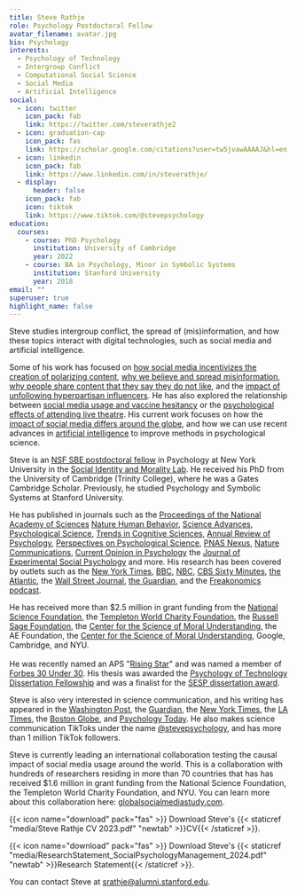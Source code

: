 ```yaml
---
title: Steve Rathje
role: Psychology Postdoctoral Fellow
avatar_filename: avatar.jpg
bio: Psychology
interests:
  - Psychology of Technology
  - Intergroup Conflict
  - Computational Social Science
  - Social Media
  - Artificial Intelligence
social:
  - icon: twitter
    icon_pack: fab
    link: https://twitter.com/steverathje2
  - icon: graduation-cap
    icon_pack: fas
    link: https://scholar.google.com/citations?user=tw5jvawAAAAJ&hl=en
  - icon: linkedin
    icon_pack: fab
    link: https://www.linkedin.com/in/steverathje/
  - display:
      header: false
    icon_pack: fab
    icon: tiktok
    link: https://www.tiktok.com/@stevepsychology
education:
  courses:
    - course: PhD Psychology
      institution: University of Cambridge
      year: 2022
    - course: BA in Psychology, Minor in Symbolic Systems
      institution: Stanford University
      year: 2018
email: ""
superuser: true
highlight_name: false
---
```

Steve studies intergroup conflict, the spread of (mis)information, and how these topics interact with digital technologies, such as social media and artificial intelligence.

Some of his work has focused on [how social media incentivizes the creation of polarizing content](https://www.pnas.org/doi/10.1073/pnas.2024292118), [why we believe and spread misinformation](https://www.nature.com/articles/s41562-023-01540-w), [why people share content that they say they do not like](https://journals.sagepub.com/doi/10.1177/17456916231190392), and the [impact of unfollowing hyperpartisan influencers](https://osf.io/preprints/psyarxiv/acbwg). He has also explored the relationship between [social media usage and vaccine hesitancy](https://academic.oup.com/pnasnexus/article/1/4/pgac207/6726650) or the [psychological effects of attending live theatre](https://www.sciencedirect.com/science/article/abs/pii/S002210312100038X). His current work focuses on how the [impact of social media differs around the globe](https://globalsocialmediastudy.com/), and how we can use recent advances in [artificial intelligence](https://www.pnas.org/doi/10.1073/pnas.2308950121) to improve methods in psychological science.  

Steve is an [NSF SBE postdoctoral fellow](https://www.nsf.gov/awardsearch/showAward?AWD_ID=2404649&HistoricalAwards=false) in Psychology at New York University in the [Social Identity and Morality Lab](https://www.jayvanbavel.com/people). He received his PhD from the University of Cambridge (Trinity College), where he was a Gates Cambridge Scholar. Previously, he studied Psychology and Symbolic Systems at Stanford University.

He has published in journals such as the [Proceedings of the National Academy of Sciences](https://www.pnas.org/doi/10.1073/pnas.2024292118?__cf_chl_tk=fOwjPK9E2pbuXsHM5XXLPuDr6ByP7oj0m8zw4bY2IvQ-1733234106-1.0.1.1-rOlXD7tR3iEyQI.ZLudHR.mSubusM6fICtUesnheal4) [Nature Human Behavior](https://www.nature.com/articles/s41562-023-01540-w), [Science Advances](https://www.science.org/doi/10.1126/sciadv.abo6254), [Psychological Science](https://sage.figshare.com/articles/journal_contribution/Pennycook_Supplemental_Material_rev_Supplemental_material_for_Fighting_COVID-19_Misinformation_on_Social_Media_Experimental_Evidence_for_a_Scalable_Accuracy-Nudge_Intervention/12594110/2), [Trends in Cognitive Sciences](https://www.sciencedirect.com/science/article/abs/pii/S1364661321001960), [Annual Review of Psychology](https://www.annualreviews.org/doi/10.1146/annurev-psych-022123-110258), [Perspectives on Psychological Science](https://psyarxiv.com/gmun4/), [PNAS Nexus](https://academic.oup.com/pnasnexus/article/1/4/pgac207/6726650), [Nature Communications](https://www.nature.com/articles/s41467-021-27668-9), [Current Opinion in Psychology](https://www.sciencedirect.com/science/article/abs/pii/S2352250X23002324) the [Journal of Experimental Social Psychology](https://psycnet.apa.org/record/2021-55489-001) and more. His research has been covered by outlets such as the [New York Times](https://www.nytimes.com/2022/10/06/opinion/elon-musk-twitter.html), [BBC](https://www.bbc.com/news/technology-57558028), [NBC](https://www.nbcnews.com/tech/tech-news/go-viral-social-media-attack-political-opponent-study-says-rcna1277), [CBS Sixty Minutes](https://www.youtube.com/watch?v=WLfr7sU5W2E), [the Atlantic](https://www.theatlantic.com/magazine/archive/2022/05/social-media-democracy-trust-babel/629369/), the [Wall Street Journal](https://www.wsj.com/articles/reason-why-you-should-attend-live-theater-11636403394), [the Guardian](https://www.theguardian.com/education/2021/jun/30/critical-race-theory-rightwing-social-media-viral-video), and the [Freakonomics podcast](https://www.freakonomics.com/podcast/why-is-u-s-media-so-negative/).

He has received more than $2.5 million in grant funding from the [National Science Foundation](https://www.nsf.gov/awardsearch/showAward?AWD_ID=2334148&HistoricalAwards=false), the [Templeton World Charity Foundation](https://www.templetonworldcharity.org/projects-database/31570), the [Russell Sage Foundation](https://www.russellsage.org/awarded-project/understanding-how-online-social-networks-contribute-polarization), the [Center for the Science of Moral Understanding](https://www.moralunderstanding.com/scholars), the AE Foundation, the [Center for the Science of Moral Understanding](https://www.moralunderstanding.com/scholars), Google, Cambridge, and NYU.\
\
He was recently named an APS "[Rising Star](https://www.psychologicalscience.org/members/awards-and-honors/aps-rising-stars/news-rising-stars)" and was named a member of [Forbes 30 Under 30](https://www.forbes.com/30-under-30/2025/social-media?profile=steve-rathje). His thesis was awarded the [Psychology of Technology Dissertation Fellowship](https://www.psychoftech.org/past-dissertation-award-recipients) and was a finalist for the [SESP dissertation award](https://www.sesp.org/content.asp?admin=Y&contentid=148). 

Steve is also very interested in science communication, and his writing has appeared in the [Washington Post](https://www.washingtonpost.com/politics/2021/07/13/why-facebook-really-really-doesnt-want-discourage-extremism/), the [Guardian](https://www.theguardian.com/science/head-quarters/2017/jul/20/the-power-of-framing-its-not-what-you-say-its-how-you-say-it), the [New York Times](https://www.nytimes.com/2024/08/14/opinion/new-york-times-endorsements.html), the [LA Times](https://www.latimes.com/opinion/story/2021-05-02/theater-empathy-live-performance-psychology), the [Boston Globe](https://www.bostonglobe.com/2023/12/07/opinion/rathje-van-bavel-paradox-of-internet-virality/), and [Psychology Today](https://www.psychologytoday.com/us/blog/words-matter/201810/why-people-ignore-facts). He also makes science communication TikToks under the name [@stevepsychology](https://www.tiktok.com/@stevepsychology?lang=en), and has more than 1 million TikTok followers. 

S﻿teve is currently leading an international collaboration testing the causal impact of social media usage around the world. This is a collaboration with hundreds of researchers residing in more than 70 countries that has has received $1.6 million in grant funding from the National Science Foundation, the Templeton World Charity Foundation, and NYU. You can learn more about this collaboration here: [globalsocialmediastudy.com](https://globalsocialmediastudy.com/). 

{{< icon name="download" pack="fas" >}} Download Steve's {{< staticref "media/Steve Rathje CV 2023.pdf" "newtab" >}}CV{{< /staticref >}}.

{{< icon name="download" pack="fas" >}} Download Steve's {{< staticref "media/ResearchStatement_SocialPsychologyManagement_2024.pdf" "newtab" >}}Research Statement{{< /staticref >}}.

You can contact Steve at srathje@alumni.stanford.edu.